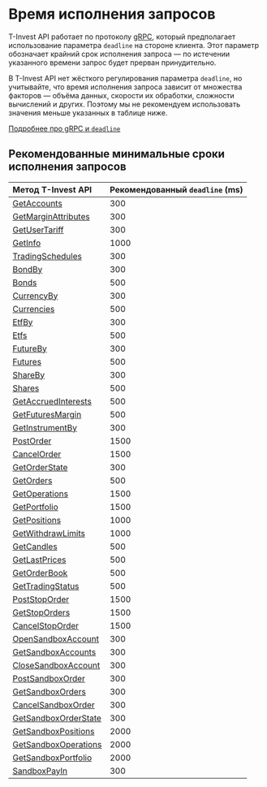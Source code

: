 # Время исполнения запросов

T-Invest API работает по протоколу [gRPC](/investAPI/grpc/), который предполагает использование
параметра `deadline` на стороне клиента. 
Этот параметр обозначает крайний срок исполнения запроса — по истечении указанного времени запрос будет прерван принудительно. 

В T-Invest API нет жёсткого регулирования параметра `deadline`, но учитывайте, что время исполнения запроса зависит от множества факторов — объёма данных, скорости их обработки, сложности вычислений и других.
Поэтому мы не рекомендуем использовать значения меньше указанных в таблице ниже.

[Подробнее про gRPC и `deadline`](https://grpc.io/blog/deadlines/)

## Рекомендованные минимальные сроки исполнения запросов

| Метод T-Invest API                                          | Рекомендованный `deadline` (ms) |
|:------------------------------------------------------------------|:------------------------------|
| [GetAccounts](/investAPI/users#getaccounts)                       | 300                           |
| [GetMarginAttributes](/investAPI/users#getmarginattributes)       | 300                           |
| [GetUserTariff](/investAPI/users#getusertariff)                   | 300                           |
| [GetInfo](/investAPI/users#getinfo)                               | 1000                          |
| [TradingSchedules](/investAPI/instruments#tradingschedules)       | 300                           |
| [BondBy](/investAPI/instruments#bondby)                           | 300                           |
| [Bonds](/investAPI/instruments#bonds)                             | 500                           |
| [CurrencyBy](/investAPI/instruments#currencyby)                   | 300                           |
| [Currencies](/investAPI/instruments#currencies)                   | 500                           |
| [EtfBy](/investAPI/instruments#etfby)                             | 300                           |
| [Etfs](/investAPI/instruments#etfs)                               | 500                           |
| [FutureBy](/investAPI/instruments#futureby)                       | 300                           |
| [Futures](/investAPI/instruments#futures)                         | 500                           |
| [ShareBy](/investAPI/instruments#shareby)                         | 300                           |
| [Shares](/investAPI/instruments#shares)                           | 500                           |
| [GetAccruedInterests](/investAPI/instruments#getaccruedinterests) | 500                           |
| [GetFuturesMargin](/investAPI/instruments#getfuturesmargin)       | 500                           |
| [GetInstrumentBy](/investAPI/instruments#getinstrumentby)         | 300                           |
| [PostOrder](/investAPI/orders#postorder)                          | 1500                          |
| [CancelOrder](/investAPI/orders#cancelorder)                      | 1500                          |
| [GetOrderState](/investAPI/orders#getorderstate)                  | 300                           |
| [GetOrders](/investAPI/orders#getorders)                          | 500                           |
| [GetOperations](/investAPI/operations#getoperations)              | 1500                          |
| [GetPortfolio](/investAPI/operations#getportfolio)                | 1500                          |
| [GetPositions](/investAPI/operations#getpositions)                | 1000                          |
| [GetWithdrawLimits](/investAPI/operations#getwithdrawlimits)      | 1000                          |
| [GetCandles](/investAPI/marketdata#getcandles)                    | 500                           |
| [GetLastPrices](/investAPI/marketdata#getlastprices)              | 500                           |
| [GetOrderBook](/investAPI/marketdata#getorderbook)                | 500                           |
| [GetTradingStatus](/investAPI/marketdata#gettradingstatus)        | 500                           |
| [PostStopOrder](/investAPI/stoporders#poststoporder)              | 1500                          |
| [GetStopOrders](/investAPI/stoporders#getstoporders)              | 1500                          |
| [CancelStopOrder](/investAPI/stoporders#cancelstoporder)          | 1500                          |
| [OpenSandboxAccount](/investAPI/sandbox#opensandboxaccount)       | 300                           |
| [GetSandboxAccounts](/investAPI/sandbox#getsandboxaccounts)       | 300                           |
| [CloseSandboxAccount](/investAPI/sandbox#closesandboxaccount)     | 300                           |
| [PostSandboxOrder](/investAPI/sandbox#postsandboxorder)           | 300                           |
| [GetSandboxOrders](/investAPI/sandbox#getsandboxorders)           | 300                           |
| [CancelSandboxOrder](/investAPI/sandbox#cancelsandboxorder)       | 300                           |
| [GetSandboxOrderState](/investAPI/sandbox#getsandboxorderstate)   | 300                           |
| [GetSandboxPositions](/investAPI/sandbox#getsandboxpositions)     | 2000                          |
| [GetSandboxOperations](/investAPI/sandbox#getsandboxoperations)   | 2000                          |
| [GetSandboxPortfolio](/investAPI/sandbox#getsandboxportfolio)     | 2000                          |
| [SandboxPayIn](/investAPI/sandbox#sandboxpayin)                   | 300                           |
